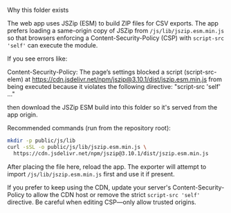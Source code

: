 Why this folder exists

The web app uses JSZip (ESM) to build ZIP files for CSV exports. The app prefers loading a same-origin copy of JSZip from `/js/lib/jszip.esm.min.js` so that browsers enforcing a Content-Security-Policy (CSP) with `script-src 'self'` can execute the module.

If you see errors like:

Content-Security-Policy: The page’s settings blocked a script (script-src-elem) at https://cdn.jsdelivr.net/npm/jszip@3.10.1/dist/jszip.esm.min.js from being executed because it violates the following directive: "script-src 'self' ..."

then download the JSZip ESM build into this folder so it's served from the app origin.

Recommended commands (run from the repository root):

```bash
mkdir -p public/js/lib
curl -sSL -o public/js/lib/jszip.esm.min.js \
  https://cdn.jsdelivr.net/npm/jszip@3.10.1/dist/jszip.esm.min.js
```

After placing the file here, reload the app. The exporter will attempt to import `/js/lib/jszip.esm.min.js` first and use it if present.

If you prefer to keep using the CDN, update your server's Content-Security-Policy to allow the CDN host or remove the strict `script-src 'self'` directive. Be careful when editing CSP—only allow trusted origins.
